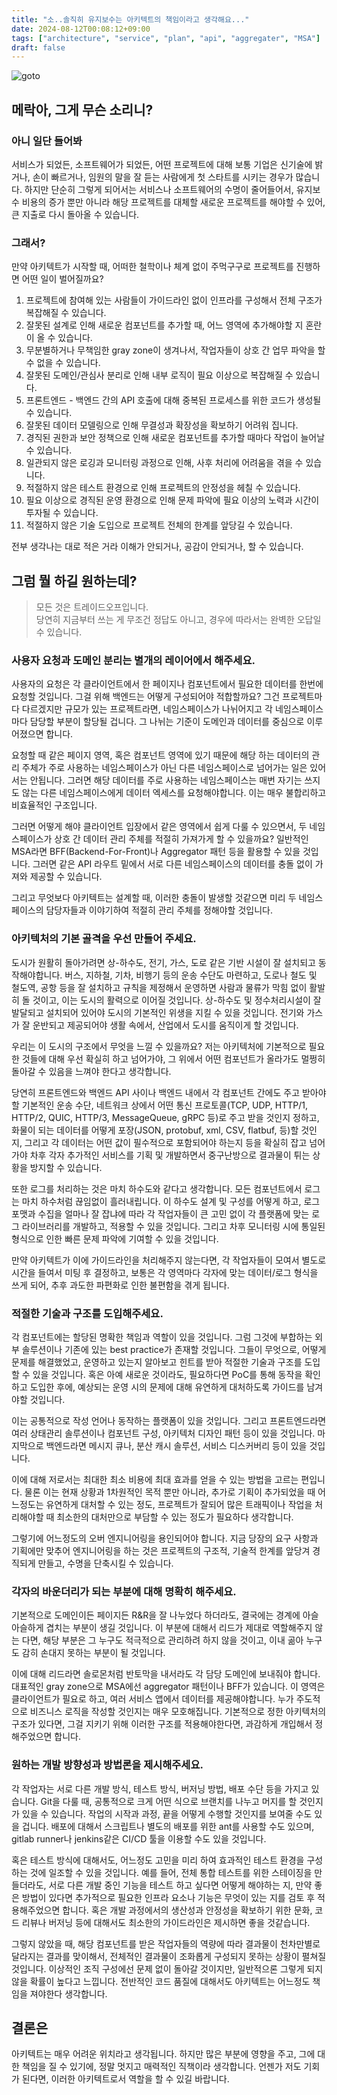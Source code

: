 ```yaml
---
title: "소..솔직히 유지보수는 아키텍트의 책임이라고 생각해요..."
date: 2024-08-12T00:08:12+09:00
tags: ["architecture", "service", "plan", "api", "aggregater", "MSA"]
draft: false
---
```


![goto](/img/035/goto_hitori.webp)

## 메락아, 그게 무슨 소리니?

### 아니 일단 들어봐

서비스가 되었든, 소프트웨어가 되었든, 어떤 프로젝트에 대해 보통 기업은 신기술에 밝거나, 손이 빠르거나, 임원의 말을 잘 듣는 사람에게 첫 스타트를 시키는 경우가 많습니다. 하지만 단순히 그렇게 되어서는 서비스나 소프트웨어의 수명이 줄어들어서, 유지보수 비용의 증가 뿐만 아니라 해당 프로젝트를 대체할 새로운 프로젝트를 해야할 수 있어, 큰 지출로 다시 돌아올 수 있습니다.

### 그래서?

만약 아키텍트가 시작할 때, 어떠한 철학이나 체계 없이 주먹구구로 프로젝트를 진행하면 어떤 일이 벌어질까요?

1. 프로젝트에 참여해 있는 사람들이 가이드라인 없이 인프라를 구성해서 전체 구조가 복잡해질 수 있습니다.
2. 잘못된 설계로 인해 새로운 컴포넌트를 추가할 때, 어느 영역에 추가해야할 지 혼란이 올 수 있습니다.
3. 무분별하거나 무책임한 gray zone이 생겨나서, 작업자들이 상호 간 업무 파악을 할 수 없을 수 있습니다.
4. 잘못된 도메인/관심사 분리로 인해 내부 로직이 필요 이상으로 복잡해질 수 있습니다.
5. 프론트엔드 - 백엔드 간의 API 호출에 대해 중복된 프로세스를 위한 코드가 생성될 수 있습니다.
6. 잘못된 데이터 모델링으로 인해 무결성과 확장성을 확보하기 어려워 집니다.
7. 경직된 권한과 보안 정책으로 인해 새로운 컴포넌트를 추가할 때마다 작업이 늘어날 수 있습니다.
8. 일관되지 않은 로깅과 모니터링 과정으로 인해, 사후 처리에 어려움을 겪을 수 있습니다.
9. 적절하지 않은 테스트 환경으로 인해 프로젝트의 안정성을 헤칠 수 있습니다.
10. 필요 이상으로 경직된 운영 환경으로 인해 문제 파악에 필요 이상의 노력과 시간이 투자될 수 있습니다.
11. 적절하지 않은 기술 도입으로 프로젝트 전체의 한계를 앞당길 수 있습니다.

전부 생각나는 대로 적은 거라 이해가 안되거나, 공감이 안되거나, 할 수 있습니다.

## 그럼 뭘 하길 원하는데?

> 모든 것은 트레이드오프입니다.  
> 당연히 지금부터 쓰는 게 무조건 정답도 아니고, 경우에 따라서는 완벽한 오답일 수 있습니다.

### 사용자 요청과 도메인 분리는 별개의 레이어에서 해주세요.

사용자의 요청은 각 클라이언트에서 한 페이지나 컴포넌트에서 필요한 데이터를 한번에 요청할 것입니다. 그걸 위해 백엔드는 어떻게 구성되어야 적합할까요? 그건 프로젝트마다 다르겠지만 규모가 있는 프로젝트라면, 네임스페이스가 나뉘어지고 각 네임스페이스마다 담당할 부분이 할당될 겁니다. 그 나뉘는 기준이 도메인과 데이터를 중심으로 이루어졌으면 합니다.

요청할 때 같은 페이지 영역, 혹은 컴포넌트 영역에 있기 때문에 해당 하는 데이터의 관리 주체가 주로 사용하는 네임스페이스가 아닌 다른 네임스페이스로 넘어가는 일은 있어서는 안됩니다. 그러면 해당 데이터를 주로 사용하는 네임스페이스는 매번 자기는 쓰지도 않는 다른 네임스페이스에게 데이터 엑세스를 요청해야합니다. 이는 매우 불합리하고 비효율적인 구조입니다.

그러면 어떻게 해야 클라이언트 입장에서 같은 영역에서 쉽게 다룰 수 있으면서, 두 네임스페이스가 상호 간 데이터 관리 주체를 적절히 가져가게 할 수 있을까요? 일반적인 MSA라면 BFF(Backend-For-Front)나 Aggregator 패턴 등을 활용할 수 있을 것입니다. 그러면 같은 API 라우트 밑에서 서로 다른 네임스페이스의 데이터를 충돌 없이 가져와 제공할 수 있습니다.

그리고 무엇보다 아키텍트는 설계할 때, 이러한 충돌이 발생할 것같으면 미리 두 네임스페이스의 담당자들과 이야기하여 적절히 관리 주체를 정해야할 것입니다.

### 아키텍처의 기본 골격을 우선 만들어 주세요.

도시가 원활히 돌아가려면 상-하수도, 전기, 가스, 도로 같은 기반 시설이 잘 설치되고 동작해야합니다. 버스, 지하철, 기차, 비행기 등의 운송 수단도 마련하고, 도로나 철도 및 철도역, 공항 등을 잘 설치하고 규칙을 제정해서 운영하면 사람과 물류가 막힘 없이 활발히 돌 것이고, 이는 도시의 활력으로 이어질 것입니다. 상-하수도 및 정수처리시설이 잘 발달되고 설치되어 있어야 도시의 기본적인 위생을 지킬 수 있을 것입니다. 전기와 가스가 잘 운반되고 제공되어야 생활 속에서, 산업에서 도시를 움직이게 할 것입니다.

우리는 이 도시의 구조에서 무엇을 느낄 수 있을까요? 저는 아키텍처에 기본적으로 필요한 것들에 대해 우선 확실히 하고 넘어가야, 그 위에서 어떤 컴포넌트가 올라가도 멀쩡히 돌아갈 수 있음을 느껴야 한다고 생각합니다.

당연히 프론트엔드와 백엔드 API 사이나 백엔드 내에서 각 컴포넌트 간에도 주고 받아야할 기본적인 운송 수단, 네트워크 상에서 어떤 통신 프로토콜(TCP, UDP, HTTP/1, HTTP/2, QUIC, HTTP/3, MessageQueue, gRPC 등)로 주고 받을 것인지 정하고, 화물이 되는 데이터를 어떻게 포장(JSON, protobuf, xml, CSV, flatbuf, 등)할 것인지, 그리고 각 데이터는 어떤 값이 필수적으로 포함되어야 하는지 등을 확실히 잡고 넘어가야 차후 각자 추가적인 서비스를 기획 및 개발하면서 중구난방으로 결과물이 튀는 상황을 방지할 수 있습니다.

또한 로그를 처리하는 것은 마치 하수도와 같다고 생각합니다. 모든 컴포넌트에서 로그는 마치 하수처럼 끊임없이 흘러내립니다. 이 하수도 설계 및 구성를 어떻게 하고, 로그 포맷과 수집을 얼마나 잘 잡냐에 따라 각 작업자들이 큰 고민 없이 각 플랫폼에 맞는 로그 라이브러리를 개발하고, 적용할 수 있을 것입니다. 그리고 차후 모니터링 시에 통일된 형식으로 인한 빠른 문제 파악에 기여할 수 있을 것입니다.

만약 아키텍트가 이에 가이드라인을 처리해주지 않는다면, 각 작업자들이 모여서 별도로 시간을 들여서 미팅 후 결정하고, 보통은 각 영역마다 각자에 맞는 데이터/로그 형식을 쓰게 되어, 추후 과도한 파편화로 인한 불편함을 겪게 됩니다.

### 적절한 기술과 구조를 도입해주세요.

각 컴포넌트에는 할당된 명확한 책임과 역할이 있을 것입니다. 그럼 그것에 부합하는 외부 솔루션이나 기존에 있는 best practice가 존재할 것입니다. 그들이 무엇으로, 어떻게 문제를 해결했었고, 운영하고 있는지 알아보고 힌트를 받아 적절한 기술과 구조를 도입할 수 있을 것입니다. 혹은 아예 새로운 것이라도, 필요하다면 PoC를 통해 동작을 확인하고 도입한 후에, 예상되는 운영 시의 문제에 대해 유연하게 대처하도록 가이드를 남겨야할 것입니다.

이는 공통적으로 작성 언어나 동작하는 플랫폼이 있을 것입니다. 그리고 프론트엔드라면 여러 상태관리 솔루션이나 컴포넌트 구성, 아키텍처 디자인 패턴 등이 있을 것입니다. 마지막으로 백엔드라면 메시지 큐나, 분산 캐시 솔루션, 서비스 디스커버리 등이 있을 것입니다.

이에 대해 저로서는 최대한 최소 비용에 최대 효과를 얻을 수 있는 방법을 고르는 편입니다. 물론 이는 현재 상황과 1차원적인 목적 뿐만 아니라, 추가로 기획이 추가되었을 때 어느정도는 유연하게 대처할 수 있는 정도, 프로젝트가 잘되어 많은 트래픽이나 작업을 처리해야할 때 최소한의 대처만으로 부담할 수 있는 정도가 필요하다 생각합니다.

그렇기에 어느정도의 오버 엔지니어링을 용인되어야 합니다. 지금 당장의 요구 사항과 기획에만 맞추어 엔지니어링을 하는 것은 프로젝트의 구조적, 기술적 한계를 앞당겨 경직되게 만들고, 수명을 단축시킬 수 있습니다.

### 각자의 바운더리가 되는 부분에 대해 명확히 해주세요.

기본적으로 도메인이든 페이지든 R&R을 잘 나누었다 하더라도, 결국에는 경계에 아슬아슬하게 겹치는 부분이 생길 것입니다. 이 부분에 대해서 리드가 제대로 역할해주지 않는 다면, 해당 부분은 그 누구도 적극적으로 관리하려 하지 않을 것이고, 이내 곪아 누구도 감히 손대지 못하는 부분이 될 것입니다.

이에 대해 리드라면 솔로몬처럼 반토막을 내서라도 각 담당 도메인에 보내줘야 합니다. 대표적인 gray zone으로 MSA에선 aggregator 패턴이나 BFF가 있습니다. 이 영역은 클라이언트가 필요로 하고, 여러 서비스 앱에서 데이터를 제공해야합니다. 누가 주도적으로 비즈니스 로직을 작성할 것인지는 매우 모호해집니다. 기본적으로 정한 아키텍처의 구조가 있다면, 그걸 지키기 위해 이러한 구조를 적용해야한다면, 과감하게 개입해서 정해주었으면 합니다.

### 원하는 개발 방향성과 방법론을 제시해주세요.

각 작업자는 서로 다른 개발 방식, 테스트 방식, 버저닝 방법, 배포 수단 등을 가지고 있습니다. Git을 다룰 때, 공통적으로 크게 어떤 식으로 브랜치를 나누고 머지를 할 것인지가 있을 수 있습니다. 작업의 시작과 과정, 끝을 어떻게 수행할 것인지를 보여줄 수도 있을 겁니다. 배포에 대해서 스크립트나 별도의 배포를 위한 ant를 사용할 수도 있으며, gitlab runner나 jenkins같은 CI/CD 툴을 이용할 수도 있을 것입니다.

혹은 테스트 방식에 대해서도, 어느정도 고민을 미리 하여 효과적인 테스트 환경을 구성하는 것에 일조할 수 있을 것입니다. 예를 들어, 전체 통합 테스트를 위한 스테이징을 만들더라도, 서로 다른 개발 중인 기능을 테스트 하고 싶다면 어떻게 해야하는 지, 만약 좋은 방법이 있다면 추가적으로 필요한 인프라 요소나 기능은 무엇이 있는 지를 검토 후 적용해주었으면 합니다. 혹은 개발 과정에서의 생산성과 안정성을 확보하기 위한 문화, 코드 리뷰나 버저닝 등에 대해서도 최소한의 가이드라인은 제시하면 좋을 것같습니다.

그렇지 않았을 때, 해당 컴포넌트를 받은 작업자들의 역량에 따라 결과물이 천차만별로 달라지는 결과를 맞이해서, 전체적인 결과물이 조화롭게 구성되지 못하는 상황이 펼쳐질 것입니다. 이상적인 조직 구성에선 문제 없이 돌아갈 것이지만, 일반적으론 그렇게 되지 않을 확률이 높다고 느낍니다. 전반적인 코드 품질에 대해서도 아키텍트는 어느정도 책임을 져야한다 생각합니다.

## 결론은

아키텍트는 매우 어려운 위치라고 생각됩니다. 하지만 많은 부분에 영향을 주고, 그에 대한 책임을 질 수 있기에, 정말 멋지고 매력적인 직책이라 생각합니다. 언젠가 저도 기회가 된다면, 이러한 아키텍트로서 역할을 할 수 있길 바랍니다.
